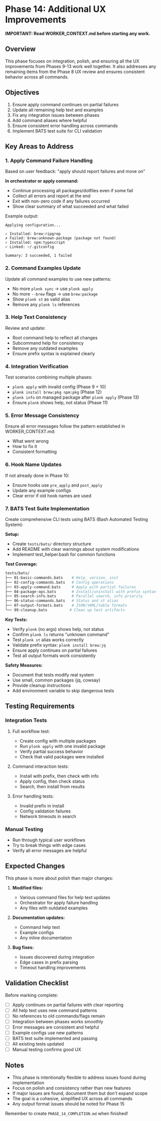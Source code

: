 # Phase 14: Additional UX Improvements

**IMPORTANT: Read WORKER_CONTEXT.md before starting any work.**

## Overview

This phase focuses on integration, polish, and ensuring all the UX improvements from Phases 9-13 work well together. It also addresses any remaining items from the Phase 8 UX review and ensures consistent behavior across all commands.

## Objectives

1. Ensure apply command continues on partial failures
2. Update all remaining help text and examples
3. Fix any integration issues between phases
4. Add command aliases where helpful
5. Ensure consistent error handling across commands
6. Implement BATS test suite for CLI validation

## Key Areas to Address

### 1. Apply Command Failure Handling

Based on user feedback: "apply should report failures and move on"

**In orchestrator or apply command:**
- Continue processing all packages/dotfiles even if some fail
- Collect all errors and report at the end
- Exit with non-zero code if any failures occurred
- Show clear summary of what succeeded and what failed

Example output:
```
Applying configuration...

✓ Installed: brew:ripgrep
✗ Failed: brew:unknown-package (package not found)
✓ Installed: npm:typescript
✓ Linked: ~/.gitconfig

Summary: 3 succeeded, 1 failed
```

### 2. Command Examples Update

Update all command examples to use new patterns:
- No more `plonk sync` → use `plonk apply`
- No more `--brew` flags → use `brew:package`
- Show `plonk st` as valid alias
- Remove any `plonk ls` references

### 3. Help Text Consistency

Review and update:
- Root command help to reflect all changes
- Subcommand help for consistency
- Remove any outdated examples
- Ensure prefix syntax is explained clearly

### 4. Integration Verification

Test scenarios combining multiple phases:
- `plonk apply` with invalid config (Phase 9 + 10)
- `plonk install brew:pkg npm:pkg` (Phase 12)
- `plonk info` on managed package after `plonk apply` (Phase 13)
- Ensure `plonk` shows help, not status (Phase 11)

### 5. Error Message Consistency

Ensure all error messages follow the pattern established in WORKER_CONTEXT.md:
- What went wrong
- How to fix it
- Consistent formatting

### 6. Hook Name Updates

If not already done in Phase 10:
- Ensure hooks use `pre_apply` and `post_apply`
- Update any example configs
- Clear error if old hook names are used

### 7. BATS Test Suite Implementation

Create comprehensive CLI tests using BATS (Bash Automated Testing System):

**Setup:**
- Create `tests/bats/` directory structure
- Add README with clear warnings about system modifications
- Implement test_helper.bash for common functions

**Test Coverage:**
```bash
tests/bats/
├── 01-basic-commands.bats    # Help, version, init
├── 02-config-commands.bats   # Config operations
├── 03-apply-command.bats     # Apply with partial failures
├── 04-package-ops.bats       # Install/uninstall with prefix syntax
├── 05-search-info.bats       # Parallel search, info priority
├── 06-status-commands.bats   # Status and st alias
├── 07-output-formats.bats    # JSON/YAML/table formats
└── 99-cleanup.bats          # Clean up test artifacts
```

**Key Tests:**
- Verify `plonk` (no args) shows help, not status
- Confirm `plonk ls` returns "unknown command"
- Test `plonk st` alias works correctly
- Validate prefix syntax: `plonk install brew:jq`
- Ensure apply continues on partial failures
- Test all output formats work consistently

**Safety Measures:**
- Document that tests modify real system
- Use small, common packages (jq, cowsay)
- Provide cleanup instructions
- Add environment variable to skip dangerous tests

## Testing Requirements

### Integration Tests
1. Full workflow test:
   - Create config with multiple packages
   - Run `plonk apply` with one invalid package
   - Verify partial success behavior
   - Check that valid packages were installed

2. Command interaction tests:
   - Install with prefix, then check with info
   - Apply config, then check status
   - Search, then install from results

3. Error handling tests:
   - Invalid prefix in install
   - Config validation failures
   - Network timeouts in search

### Manual Testing
- Run through typical user workflows
- Try to break things with edge cases
- Verify all error messages are helpful

## Expected Changes

This phase is more about polish than major changes:

1. **Modified files:**
   - Various command files for help text updates
   - Orchestrator for apply failure handling
   - Any files with outdated examples

2. **Documentation updates:**
   - Command help text
   - Example configs
   - Any inline documentation

3. **Bug fixes:**
   - Issues discovered during integration
   - Edge cases in prefix parsing
   - Timeout handling improvements

## Validation Checklist

Before marking complete:
- [ ] Apply continues on partial failures with clear reporting
- [ ] All help text uses new command patterns
- [ ] No references to old commands/flags remain
- [ ] Integration between phases works smoothly
- [ ] Error messages are consistent and helpful
- [ ] Example configs use new patterns
- [ ] BATS test suite implemented and passing
- [ ] All existing tests updated
- [ ] Manual testing confirms good UX

## Notes

- This phase is intentionally flexible to address issues found during implementation
- Focus on polish and consistency rather than new features
- If major issues are found, document them but don't expand scope
- The goal is a cohesive, simplified UX across all commands
- Any output format issues should be noted for Phase 15

Remember to create `PHASE_14_COMPLETION.md` when finished!
